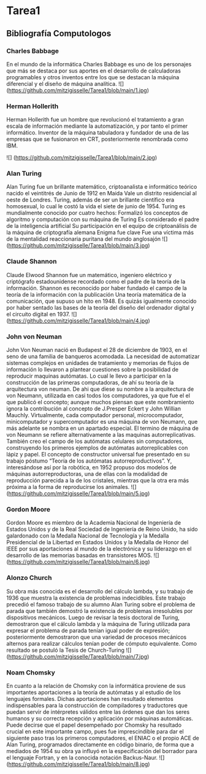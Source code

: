 # Tarea1

## Bibliografía Computologos

### Charles Babbage

En el mundo de la informática Charles Babbage es uno de los personajes que más
se destaca por sus aportes en el desarrollo de calculadoras programables y otros
inventos entre los que se destacan la máquina diferencial y el diseño de máquina
analítica.
![] (https://github.com/mitzigisselle/Tarea1/blob/main/1.jpg)


### Herman Hollerith

Herman Hollerith fue un hombre que revolucionó el tratamiento a gran escala de
información mediante la automatización, y por tanto el primer informático. Inventor de la
máquina tabuladora y fundador de una de las empresas que se fusionaron en CRT,
posteriormente renombrada como IBM.

![] (https://github.com/mitzigisselle/Tarea1/blob/main/2.jpg)

### Alan Turing

Alan Turing fue un brillante matemático, criptoanalista e informático teórico nacido el
veintitrés de Junio de 1912 en Maida Vale un distrito residencial al oeste de Londres.
Turing, además de ser un brillante científico era homosexual, lo cual le costó la vida el
siete de junio de 1954.
Turing es mundialmente conocido por cuatro hechos:
Formalizó los conceptos de algoritmo y computación con su máquina de Turing
Es considerado el padre de la inteligencia artificial
Su participación en el equipo de criptoanálisis de la máquina de criptografía
alemana Enigma fue clave
Fue una víctima más de la mentalidad reaccionaria puritana del mundo anglosajón
![] (https://github.com/mitzigisselle/Tarea1/blob/main/3.jpg)


### Claude Shannon

Claude Elwood Shannon fue un matemático, ingeniero eléctrico y criptógrafo
estadounidense recordado como el padre de la teoría de la información.
Shannon es reconocido por haber fundado el campo de la teoría de la información con
la publicación Una teoría matemática de la comunicación, que supuso un hito en 1948.
Es quizás igualmente conocido por haber sentado las bases de la teoría del diseño
del ordenador digital y el circuito digital en 1937.
![] (https://github.com/mitzigisselle/Tarea1/blob/main/4.jpg)


### John von Neuman

John Von Neuman nació en Budapest el 28 de diciembre de 1903, en el seno de una
familia de banqueros acomodada.
La necesidad de automatizar sistemas complejos en unidades de tratamiento y
memorias de flujos de información lo llevaron a plantear cuestiones sobre la posibilidad
de reproducir maquinas autómatas. Lo cual le llevo a participar en la construcción de
las primeras computadoras, de ahí su teoría de la arquitectura von neuman.
De ahi que diese su nombre a la arquitectura de von Neumann, utilizada en casi todos
los computadores, ya que fue el el que publicó el concepto; aunque muchos piensan
que este nombramiento ignora la contribución al concepto de J.Presper Eckert y John
Willian Mauchly. Virtualmente, cada computador personal, microcomputador,
minicomputador y supercomputador es una máquina de von Neumann, que más
adelante se nombra en un apartado especial. El termino de máquina de von Neumann
se refiere alternativamente a las maquinas autorreplicativas.
También creo el campo de los autómatas celulares sin computadores, construyendo los
primeros ejemplos de autómatas autorreplicables con lápiz y papel. El concepto de
constructor universal fue presentado en su trabajo póstumo “Teoría de los autómatas
autorreproductivos”. Y, interesándose así por la robótica, en 1952 propuso dos
modelos de máquinas autorreproductoras, una de ellas con la modalidad de
reproducción parecida a la de los cristales, mientras que la otra era más próxima a la
forma de reproducirse los animales.
![] (https://github.com/mitzigisselle/Tarea1/blob/main/5.jpg)


### Gordon Moore

Gordon Moore es miembro de la Academia Nacional de Ingeniería de Estados Unidos y
de la Real Sociedad de Ingeniería de Reino Unido, ha sido galardonado con la Medalla
Nacional de Tecnología y la Medalla Presidencial de la Libertad en Estados Unidos y la
Medalla de Honor del IEEE por sus aportaciones al mundo de la electrónica y su
liderazgo en el desarrollo de las memorias basadas en transistores MOS.
![] (https://github.com/mitzigisselle/Tarea1/blob/main/6.jpg)


### Alonzo Church

Su obra más conocida es el desarrollo del cálculo lambda, y su trabajo de 1936 que
muestra la existencia de problemas indecidibles. Este trabajo precedió el famoso
trabajo de su alumno Alan Turing sobre el problema de parada que también demostró
la existencia de problemas irresolubles por dispositivos mecánicos. Luego de revisar la
tesis doctoral de Turing, demostraron que el cálculo lambda y la máquina de
Turing utilizada para expresar el problema de parada tenían igual poder de expresión;
posteriormente demostraron que una variedad de procesos mecánicos alternos para
realizar cálculos tenían poder de cómputo equivalente. Como resultado se postuló
la Tesis de Church-Turing
![] (https://github.com/mitzigisselle/Tarea1/blob/main/7.jpg)


### Noam Chomsky

En cuanto a la relación de Chomsky con la informática proviene de sus importantes
aportaciones a la teoría de autómatas y al estudio de los lenguajes formales. Dichas
aportaciones han resultado elementos indispensables para la construcción de
compiladores y traductores que puedan servir de intérpretes válidos entre las órdenes
que dan los seres humanos y su correcta recepción y aplicación por máquinas
automáticas. Puede decirse que el papel desempeñado por Chomsky ha resultado
crucial en este importante campo, pues fue imprescindible para dar el siguiente paso
tras los primeros computadores, el ENIAC o el propio ACE de Alan Turing,
programados directamente en código binario, de forma que a mediados de 1954 su
obra ya influyó en la especificación del borrador para el lenguaje Fortran, y en la
conocida notación Backus-Naur.
![] (https://github.com/mitzigisselle/Tarea1/blob/main/8.jpg)